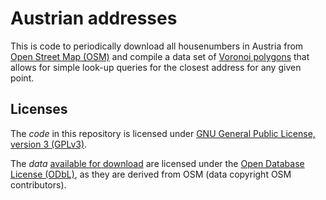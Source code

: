 # Austrian addresses

This is code to periodically download all housenumbers in Austria from [Open
Street Map (OSM)](https://wiki.openstreetmap.org/wiki/Use_OpenStreetMap) and
compile a data set of [Voronoi
polygons](https://en.wikipedia.org/wiki/Voronoi_diagram) that allows for simple
look-up queries for the closest address for any given point.


## Licenses

The *code* in this repository is licensed under [GNU General Public License,
version 3 (GPLv3)](https://gplv3.fsf.org/). 

The *data* [available for
download](https://christophfink.github.io/austrian-addresses/austrian-addresses-voronoi.gpkg.zip)
are licensed under the [Open Database License
(ODbL)](https://wiki.openstreetmap.org/wiki/Open_Database_License), as they are
derived from OSM (data copyright OSM contributors).
